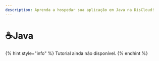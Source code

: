 ```yaml
---
description: Aprenda a hospedar sua aplicação em Java na DisCloud!
---
```


# ☕Java

{% hint style="info" %}
Tutorial ainda não disponível.
{% endhint %}

